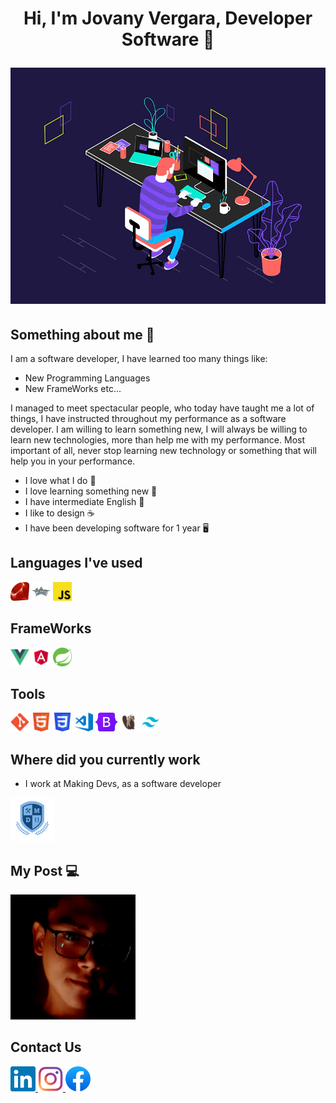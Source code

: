 <h1 align="center">Hi, I'm Jovany Vergara, Developer Software 👾

<img alt="" src="assets/compu.gif"> </img></h1>

<h2>Something about me 🐉</h2>

I am a software developer, I have learned too many things like:
- New Programming Languages
- New FrameWorks etc...

I managed to meet spectacular people, who today have taught me a lot of things,
I have instructed throughout my performance as a software developer.
I am willing to learn something new, I will always be willing to learn new technologies, 
more than help me with my performance.
Most important of all, never stop learning new technology or something that will help you in your performance.

- I love what I do 🚀
- I love learning something new 💫
- I have intermediate English 📝
- I like to design ☕
- I have been developing software for 1 year 🖥️

<h2>Languages I've used</h2>
<p>
  <img src="assets/image_languages/ruby.svg" width="30" height="30" style="max-width: 100%;">
  <img src="assets/image_languages/groovy.svg" width="30" height="30" style="max-width: 100%;">
  <img src="assets/image_languages/javaScript.png" width="30" height="30" style="max-width: 100%;">
</p>

<h2>FrameWorks</h2>
<p>
  <img src="assets/image_frameWorks/vue.svg" width="30" height="30" style="max-width: 100%;">
  <img src="assets/image_frameWorks/angular.png" width="30" height="30" style="max-width: 100%;">
  <img src="assets/image_frameWorks/spring.svg" width="30" height="30" style="max-width: 100%;">
</p>

<h2>Tools</h2>
<p>
  <img src="assets/image_tools/Git.png" width="30" height="30" style="max-width: 100%;">
  <img src="assets/image_frameWorks/html.svg" width="30" height="30" style="max-width: 100%;">
  <img src="assets/image_tools/css.svg" width="30" height="30" style="max-width: 100%;">
  <img src="assets/image_tools/vsCode.svg" width="30" height="30" style="max-width: 100%;">
  <img src="assets/image_tools/Bootstrap.png" width="35" height="30" style="max-width: 100%;">
  <img src="assets/image_tools/DBeaver.png" width="30" height="30" style="max-width: 100%;">
  <img src="assets/image_tools/taiwin.png" width="30" height="30" style="max-width: 100%;">
</p>

<h2>Where did you currently work</h2>

- I work at Making Devs, as a software developer

<a href="https://www.makingdevs.com/">
  <img src="assets/logoMD.png" alt="spring" width="70" height="70" style="max-width: 100%;">
</a>

<br>
<h2>My Post 💻</h2>

<a href="https://jovany-vergara.github.io/">
  <img src="assets/yop.jpeg" width="200" height="200" style="max-width: 100%;">
</a>

<h2>Contact Us</h2>
<a href="https://mx.linkedin.com/in/diego-jovany-vergara-maga%C3%B1a-858073222?trk=people-guest_people_search-card">
  <img src="assets/linkin.svg" width="40" height="40"
  style="max-width: 100%;">
</a>
<a href="https://www.instagram.com/jovany_vergara19/">
  <img src="assets/Instagram.png" width="40" height="40" 
  style="max-width: 100%;">
</a>
<a href="https://www.facebook.com/diegojovany.vergara">
  <img src="assets/facebook.png" width="40" height="40" 
  style="max-width: 100%;">
</a>
